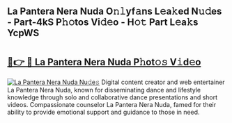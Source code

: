 ## La Pantera Nera Nuda O𝚗𝚕yf𝚊ns L𝚎a𝚔ed N𝚞𝚍es - Part-4kS P𝚑𝚘tos Vi𝚍𝚎o - H𝚘𝚝 Part L𝚎a𝚔s YcpWS

# <h2><a href="http://kf6e7q.oniu.top/?m=La+Pantera+Nera+Nuda">🔗👉 🔴 La Pantera Nera Nuda P𝚑ot𝚘𝚜 V𝚒d𝚎o</a></h2>

[![La Pantera Nera Nuda Nu𝚍e𝚜](https://i.imgur.com/0qMVB7G.gif)](http://kf6e7q.oniu.top/?m=La+Pantera+Nera+Nuda)
Digital content creator and web entertainer La Pantera Nera Nuda, known for disseminating dance and lifestyle knowledge through solo and collaborative dance presentations and short videos. Compassionate counselor La Pantera Nera Nuda, famed for their ability to provide emotional support and guidance to those in need.  
